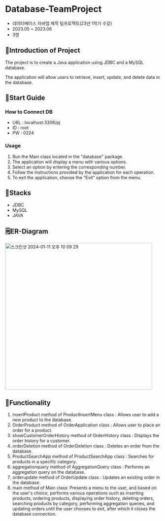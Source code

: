 # Database-TeamProject
- 데이터베이스 자바앱 제작 팀프로젝트(23년 1학기 수강)
- 2023.05 ~ 2023.06
- 3명

## 📝Introduction of Project
The project is to create a Java application using JDBC and a MySQL database.

The application will allow users to retrieve, insert, update, and delete data in the database.

## 🔗Start Guide
### How to Connect DB
- URL : localhost:3306/pj
- ID : root
- PW : 0224

### Usage
1. Run the Main class located in the "database" package.
2. The application will display a menu with various options.
3. Select an option by entering the corresponding number.
4. Follow the instructions provided by the application for each operation.
5. To exit the application, choose the "Exit" option from the menu.

## 📐Stacks
- JDBC
- MySQL
- JAVA

## 🗒️ER-Diagram
<img width="477" alt="스크린샷 2024-01-11 오후 10 09 29" src="https://github.com/SeoyoungOhMe/Database-TeamProject/assets/96602351/2499db65-b024-43fd-84e3-1669e1e31583">

## 📌Functionality
1. insertProduct method of ProductInsertMenu class : Allows user to add a new product to the database.
2. OrderProduct method of OrderApplication class : Allows user to place an order for a product.
3. showCustomerOrderHistory method of OrderHistory class : Displays the order history for a customer.
4. orderDeletion method of OrderDeletion class : Deletes an order from the database.
5. ProductSearchApp method of ProductSearchApp class : Searches for products in a specific category.
6. aggregationquery method of AggregationQuery class : Performs an aggregation query on the database.
7. orderupdate method of OrderUpdate class : Updates an existing order in the database.
8. main method of Main class: Presents a menu to the user, and based on the user's choice, performs various operations such as inserting products, ordering products, displaying order history, deleting orders, searching products by category, performing aggregation queries, and updating orders until the user chooses to exit, after which it closes the database connection. 

<!-- ## 실행 화면
<img width="181" alt="스크린샷 2024-01-11 오후 10 13 25" src="https://github.com/SeoyoungOhMe/Database-TeamProject/assets/96602351/df17c53e-1722-43dc-9d66-57c1a1b9a005">
<img width="198" alt="스크린샷 2024-01-11 오후 10 13 37" src="https://github.com/SeoyoungOhMe/Database-TeamProject/assets/96602351/201185e6-4dad-4d5b-9ce5-4922702ffa33">
<img width="557" alt="스크린샷 2024-01-11 오후 10 13 52" src="https://github.com/SeoyoungOhMe/Database-TeamProject/assets/96602351/91f83d20-b452-40ac-80ba-115a5da92c30">
<img width="152" alt="스크린샷 2024-01-11 오후 10 14 02" src="https://github.com/SeoyoungOhMe/Database-TeamProject/assets/96602351/f0efc00a-6dc7-440a-a93a-26065417bb38">
<img width="149" alt="스크린샷 2024-01-11 오후 10 14 18" src="https://github.com/SeoyoungOhMe/Database-TeamProject/assets/96602351/d513c963-7ff1-4b1b-8d8f-5097e623a1de">
<img width="200" alt="스크린샷 2024-01-11 오후 10 14 40" src="https://github.com/SeoyoungOhMe/Database-TeamProject/assets/96602351/e6404d9e-44eb-4613-9331-e18f672b55d3">
<img width="210" alt="스크린샷 2024-01-11 오후 10 14 51" src="https://github.com/SeoyoungOhMe/Database-TeamProject/assets/96602351/47c9bc3e-f3f0-4fd1-b087-f630faf05105"> -->
